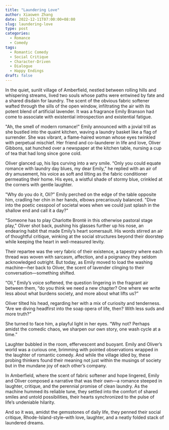 ```yaml
---
title: "Laundering Love"
author: Xiaowen Zhang
date: 2022-12-11T07:00:00+08:00
slug: laundering-love
type: post
categories:
  - Romance
  - Comedy
tags:
  - Romantic Comedy
  - Social Critique
  - Character-Driven
  - Dialogue
  - Happy Endings
draft: false
---
```


In the quiet, sunlit village of Amberfield, nestled between rolling hills and whispering streams, lived two souls whose paths were entwined by fate and a shared disdain for laundry. The scent of the obvious fabric softener wafted through the sills of the open window, infiltrating the air with its potent blend of artificial lavender. It was a fragrance Emily Branson had come to associate with existential introspection and existential fatigue.

"Ah, the smell of modern romance!" Emily announced with a jovial trill as she bustled into the quaint kitchen, waving a laundry basket like a flag of surrender. She was vibrant, a flame-haired woman whose eyes twinkled with perpetual mischief. Her friend and co-launderer in life and love, Oliver Gibbons, sat hunched over a newspaper at the kitchen table, nursing a cup of tea that had long since gone cold.

Oliver glanced up, his lips curving into a wry smile. “Only you could equate romance with laundry day blues, my dear Emily,” he replied with an air of dry amusement, his voice as soft and lilting as the fabric conditioner permeating their home. His eyes, a wistful shade of stormy blue, crinkled at the corners with gentle laughter. 

"Why do you do it, Oli?" Emily perched on the edge of the table opposite him, cradling her chin in her hands, elbows precariously balanced. "Dive into the poetic cesspool of societal woes when we could just splash in the shallow end and call it a day?"

"Someone has to play Charlotte Brontë in this otherwise pastoral stage play," Oliver shot back, pushing his glasses further up his nose, an endearing habit that made Emily’s heart somersault. His words stirred an air of thoughtful critique, winking at the social structures beyond their doorstep while keeping the heart in well-measured levity.

Their repartee was the very fabric of their existence, a tapestry where each thread was woven with sarcasm, affection, and a poignancy they seldom acknowledged outright. But today, as Emily moved to load the washing machine—her back to Oliver, the scent of lavender clinging to their conversation—something shifted.

“Oli,” Emily’s voice softened, the question lingering in the fragrant air between them, “do you think we need a new chapter? One where we write less about what burdens society, and more about what lifts us?”

Oliver tilted his head, regarding her with a mix of curiosity and tenderness. “Are we diving headfirst into the soap opera of life, then? With less suds and more truth?”

She turned to face him, a playful light in her eyes. “Why not? Perhaps amidst the comedic chaos, we sharpen our own story, one wash cycle at a time.”

Laughter bubbled in the room, effervescent and buoyant. Emily and Oliver’s world was a curious one, brimming with pointed observations wrapped in the laughter of romantic comedy. And while the village idled by, these probing thinkers found their meaning not just within the musings of society but in the mundane joy of each other’s company.

In Amberfield, where the scent of fabric softener and hope lingered, Emily and Oliver composed a narrative that was their own—a romance steeped in laughter, critique, and the perennial promise of clean laundry. As the machine hummed its reliable tune, they settled into the comfort of shared smiles and untold possibilities, their hearts synchronized to the pulse of life’s undeniable hilarity.

And so it was, amidst the gemsstones of daily life, they penned their social critique, Rhode-Island-style–with love, laughter, and a neatly folded stack of laundered dreams.